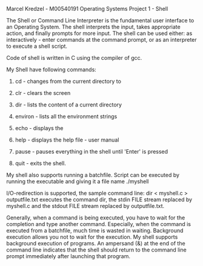 Marcel Kredzel - M00540191
Operating Systems Project 1 - Shell

The Shell or Command Line Interpreter is the fundamental user interface to an Operating System.
The shell interprets the input, takes appropriate action, and finally prompts for more input.
The shell can be used either: as interactively - enter commands at the command prompt, or as an interpreter to execute a shell script.

Code of shell is written in C using the compiler of gcc.

My Shell have following commands:

1. cd <directory> - changes from the current directory to <directory>

2. clr - clears the screen

3. dir - lists the content of a current directory

4. environ - lists all the environment strings

5. echo <comment> - displays the <comment>

6. help - displays the help file - user manual

7. pause - pauses everything in the shell until 'Enter' is pressed

8. quit - exits the shell.

My shell also supports running a batchfile. Script can be executed by running the executable and giving it a file name ./myshell <batchfile>

I/O-redirection is supported, the sample command line: dir < myshell.c > outputfile.txt executes the command dir, the stdin FILE stream
replaced by myshell.c and the stdout FILE stream replaced by outputfile.txt.

Generally, when a command is being executed, you have to wait for the completion and type another command. Especially, when the command
is executed from a batchfile, much time is wasted in waiting. Background execution allows you not to wait for the execution.
My shell supports background execution of programs. An ampersand (&) at the end of the command line indicates that the
shell should return to the command line prompt immediately after launching that program.
